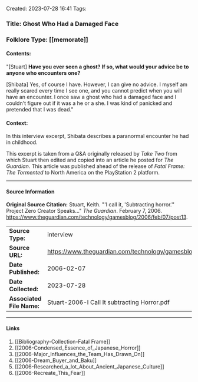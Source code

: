 Created: 2023-07-28 16:41
Tags:

### Title:  Ghost Who Had a Damaged Face
### Folklore Type:  [[memorate]]

#### Contents:
"\[Stuart] **Have you ever seen a ghost? If so, what would your advice be to anyone who encounters one?** 

\[Shibata] Yes, of course I have. However, I can give no advice. I myself am really scared every time I see one, and you cannot predict when you will have an encounter. I once saw a ghost who had a damaged face and I couldn't figure out if it was a he or a she. I was kind of panicked and pretended that I was dead."
 
#### Context:
In this interview excerpt, Shibata describes a paranormal encounter he had in childhood.

This excerpt is taken from a Q&A originally released by _Take Two_ from which Stuart then edited and copied into an article he posted for _The Guardian_.  This article was published ahead of the release of _Fatal Frame: The Tormented_ to North America on the PlayStation 2 platform.


----
#### Source Information
**Original Source Citation:**
	Stuart, Keith. "'I call it, 'Subtracting horror.'' Project Zero Creator Speaks..." _The Guardian_. February 7, 2006.  https://www.theguardian.com/technology/gamesblog/2006/feb/07/post13.

| | |
| --- | --- |
| **Source Type:** | interview |
| **Source URL:** | https://www.theguardian.com/technology/gamesblog/2006/feb/07/post13 |
| **Date Published:** | 2006-02-07 |
| **Date Collected:** | 2023-07-28 |
| **Associated File Name:** | Stuart-2006-I Call It subtracting Horror.pdf |

---
#### Links
1. [[Bibliography-Collection-Fatal Frame]]
2. [[2006-Condensed_Essence_of_Japanese_Horror]]
3. [[2006-Major_Influences_the_Team_Has_Drawn_On]]
4. [[2006-Dream_Buyer_and_Baku]]
5. [[2006-Researched_a_lot_About_Ancient_Japanese_Culture]]
6. [[2006-Recreate_This_Fear]]
